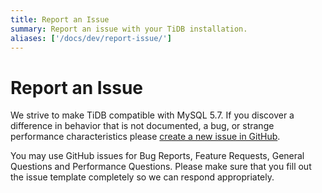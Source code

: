```yaml
---
title: Report an Issue
summary: Report an issue with your TiDB installation.
aliases: ['/docs/dev/report-issue/']
---
```


# Report an Issue

We strive to make TiDB compatible with MySQL 5.7. If you discover a difference in behavior that is not documented, a bug, or strange performance characteristics please [create a new issue in GitHub](https://github.com/pingcap/tidb/issues).

You may use GitHub issues for Bug Reports, Feature Requests, General Questions and Performance Questions. Please make sure that you fill out the issue template completely so we can respond appropriately.
